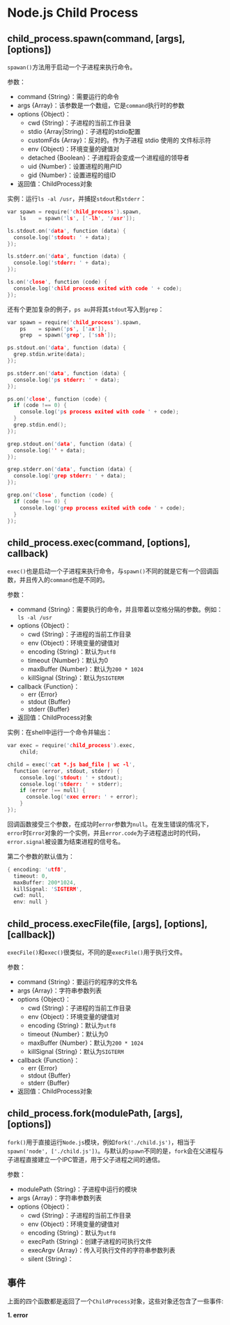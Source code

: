 Node.js Child Process
========

## child_process.spawn(command, [args], [options])

`spawan()`方法用于启动一个子进程来执行命令。

参数：

 - command {String}：需要运行的命令
 - args {Array}：该参数是一个数组，它是`command`执行时的参数
 - options {Object}：
	 - cwd {String}：子进程的当前工作目录
	 - stdio {Array|String}：子进程的stdio配置
	 - customFds {Array}：反对的。作为子进程 stdio 使用的 文件标示符
	 - env {Object}：环境变量的键值对
	 - detached {Boolean}：子进程将会变成一个进程组的领导者
	 - uid {Number}：设置进程的用户ID
	 - gid {Number}：设置进程的组ID
 - 返回值：ChildProcess对象

实例：运行`ls -al /usr`，并捕捉`stdout`和`stderr`：

```c
var spawn = require('child_process').spawn,
    ls    = spawn('ls', ['-lh', '/usr']);

ls.stdout.on('data', function (data) {
  console.log('stdout: ' + data);
});

ls.stderr.on('data', function (data) {
  console.log('stderr: ' + data);
});

ls.on('close', function (code) {
  console.log('child process exited with code ' + code);
});
```

还有个更加复杂的例子，`ps au`并将其`stdout`写入到`grep`：

```c
var spawn = require('child_process').spawn,
    ps    = spawn('ps', ['ax']),
    grep  = spawn('grep', ['ssh']);

ps.stdout.on('data', function (data) {
  grep.stdin.write(data);
});

ps.stderr.on('data', function (data) {
  console.log('ps stderr: ' + data);
});

ps.on('close', function (code) {
  if (code !== 0) {
    console.log('ps process exited with code ' + code);
  }
  grep.stdin.end();
});

grep.stdout.on('data', function (data) {
  console.log('' + data);
});

grep.stderr.on('data', function (data) {
  console.log('grep stderr: ' + data);
});

grep.on('close', function (code) {
  if (code !== 0) {
    console.log('grep process exited with code ' + code);
  }
});
```

## child_process.exec(command, [options], callback)

`exec()`也是启动一个子进程来执行命令，与`spawn()`不同的就是它有一个回调函数，并且传入的`command`也是不同的。

参数：

 - command {String}：需要执行的命令，并且带着以空格分隔的参数。例如：`ls -al /usr`
  - options {Object}：
	 - cwd {String}：子进程的当前工作目录
	 - env {Object}：环境变量的键值对
	 - encoding {String}：默认为`utf8`
	 - timeout {Number}：默认为0
	 - maxBuffer {Number}：默认为`200 * 1024`
	 - killSignal {String}：默认为`SIGTERM`
 - callback {Function}：
	 - err {Error}
	 - stdout {Buffer}
	 - stderr {Buffer}
 - 返回值：ChildProcess对象

实例：在shell中运行一个命令并输出：

```c
var exec = require('child_process').exec,
    child;

child = exec('cat *.js bad_file | wc -l',
  function (error, stdout, stderr) {
    console.log('stdout: ' + stdout);
    console.log('stderr: ' + stderr);
    if (error !== null) {
      console.log('exec error: ' + error);
    }
});
```

回调函数接受三个参数，在成功时`error`参数为`null`。在发生错误的情况下，`error`时`Error`对象的一个实例，并且`error.code`为子进程退出时的代码，`error.signal`被设置为结束进程的信号名。

第二个参数的默认值为：

```c
{ encoding: 'utf8',
  timeout: 0,
  maxBuffer: 200*1024,
  killSignal: 'SIGTERM',
  cwd: null,
  env: null }
```

## child_process.execFile(file, [args], [options], [callback])

`execFile()`和`exec()`很类似，不同的是`execFile()`用于执行文件。

参数：

 - command {String}：要运行的程序的文件名
 - args {Array}：字符串参数列表
  - options {Object}：
	 - cwd {String}：子进程的当前工作目录
	 - env {Object}：环境变量的键值对
	 - encoding {String}：默认为`utf8`
	 - timeout {Number}：默认为0
	 - maxBuffer {Number}：默认为`200 * 1024`
	 - killSignal {String}：默认为`SIGTERM`
 - callback {Function}：
	 - err {Error}
	 - stdout {Buffer}
	 - stderr {Buffer}
 - 返回值：ChildProcess对象

## child_process.fork(modulePath, [args], [options])

`fork()`用于直接运行`Node.js`模块，例如`fork('./child.js')`，相当于`spawn('node', ['./child.js'])`。与默认的`spawn`不同的是，`fork`会在父进程与子进程直接建立一个IPC管道，用于父子进程之间的通信。

参数：

 - modulePath {String}：子进程中运行的模块
 - args {Array}：字符串参数列表
 - options {Object}：
	 - cwd {String}：子进程的当前工作目录
	 - env {Object}：环境变量的键值对
	 - encoding {String}：默认为`utf8`
	 - execPath {String}：创建子进程的可执行文件
	 - execArgv {Array}：传入可执行文件的字符串参数列表
	 - silent {String}：

## 事件

上面的四个函数都是返回了一个`ChildProcess`对象，这些对象还包含了一些事件:

**1. error**


	 
